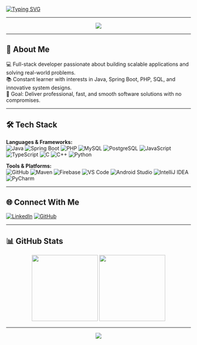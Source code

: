 <!-- Typing animation -->
[![Typing SVG](https://readme-typing-svg.herokuapp.com?font=Fira+Code&size=28&pause=1000&color=ff3333&width=600&lines=Hi%2C+I'm+Isa+Shaikh;Full-Stack+Developer;Java+%7C+Spring+Boot+%7C+TypeScript+%7C+MySQL;C+%7C+CPP+%7C+Laravel+%7C+PostgreSQL;Passionate+About+Innovation+%26+Tech)](https://git.io/typing-svg)

---

<!-- Banner -->
<p align="center">
  <img src="https://capsule-render.vercel.app/api?type=waving&color=00C2CB&height=200&section=header&text=Welcome%20to%20My%20GitHub!&fontSize=40&fontColor=ffffff&animation=fadeIn&fontAlignY=35" />
</p>

---

## 🚀 About Me
💻 Full-stack developer passionate about building scalable applications and solving real-world problems.  
📚 Constant learner with interests in Java, Spring Boot, PHP, SQL, and innovative system designs.  
🎯 Goal: Deliver professional, fast, and smooth software solutions with no compromises.  

---

## 🛠️ Tech Stack

**Languages & Frameworks:**  
![Java](https://img.shields.io/badge/Java-ED8B00?style=for-the-badge&logo=openjdk&logoColor=white)
![Spring Boot](https://img.shields.io/badge/Spring%20Boot-6DB33F?style=for-the-badge&logo=springboot&logoColor=white)
![PHP](https://img.shields.io/badge/PHP-777BB4?style=for-the-badge&logo=php&logoColor=white)
![MySQL](https://img.shields.io/badge/MySQL-005C84?style=for-the-badge&logo=mysql&logoColor=white)
![PostgreSQL](https://img.shields.io/badge/PostgreSQL-316192?style=for-the-badge&logo=postgresql&logoColor=white)
![JavaScript](https://img.shields.io/badge/JavaScript-F7DF1E?style=for-the-badge&logo=javascript&logoColor=black)
![TypeScript](https://img.shields.io/badge/TypeScript-3178C6?style=for-the-badge&logo=typescript&logoColor=white)
![C](https://img.shields.io/badge/C-00599C?style=for-the-badge&logo=c&logoColor=white)
![C++](https://img.shields.io/badge/C++-00599C?style=for-the-badge&logo=cplusplus&logoColor=white)
![Python](https://img.shields.io/badge/Python-c3eb3f?style=for-the-badge&logo=python&logoColor=black)

**Tools & Platforms:**  
![GitHub](https://img.shields.io/badge/GitHub-181717?style=for-the-badge&logo=github)
![Maven](https://img.shields.io/badge/Maven-C71A36?style=for-the-badge&logo=apachemaven)
![Firebase](https://img.shields.io/badge/Firebase-FFCA28?style=for-the-badge&logo=firebase)
![VS Code](https://img.shields.io/badge/VS%20Code-0078D4?style=for-the-badge&logo=visualstudiocode)
![Android Studio](https://img.shields.io/badge/Android%20Studio-175711?style=for-the-badge&logo=androidstudio&logoColor=white)
![IntelliJ IDEA](https://img.shields.io/badge/IntelliJ%20IDEA-11024a?style=for-the-badge&logo=intellijidea&logoColor=white)
![PyCharm](https://img.shields.io/badge/PyCharm-28bf28?style=for-the-badge&logo=pycharm&logoColor=white) 

---

## 🌐 Connect With Me

[![LinkedIn](https://img.shields.io/badge/LinkedIn-0077B5?style=for-the-badge&logo=linkedin&logoColor=white)](https://www.linkedin.com/in/isa-shaikh-299373268/)
[![GitHub](https://img.shields.io/badge/GitHub_Profile-181717?style=for-the-badge&logo=github&logoColor=white)](https://github.com/Isa-Shaikh)

---

## 📊 GitHub Stats

<p align="center">
  <img height="180" src="https://github-readme-stats.vercel.app/api?username=isashaikh&show_icons=true&theme=radical" />
  <img height="180" src="https://github-readme-stats.vercel.app/api/top-langs?username=isashaikh&show_icons=true&locale=en&layout=compact&theme=radical" />
</p>



---
<p align="center">
  <img src="https://capsule-render.vercel.app/api?type=waving&color=00C2CB&height=100&section=footer"/>
</p>

